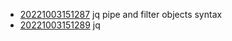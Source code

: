 - [20221003151287](/zet/20221003151287/README.md) jq pipe and filter objects syntax
- [20221003151289](/zet/20221003151289/README.md) jq
